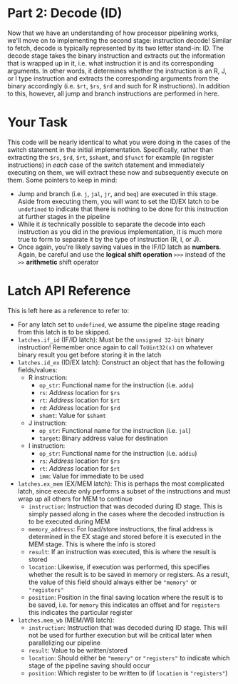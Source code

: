 # Part 2: Decode (ID)
Now that we have an understanding of how processor pipelining works, we'll move
on to implementing the second stage: instruction decode! Similar to fetch, decode
is typically represented by its two letter stand-in: ID. The decode stage takes the binary 
instruction and extracts out the information that is wrapped up in it, i.e. what
instruction it is and its corresponding arguments. In other words, it determines
whether the instruction is an R, J, or I type instruction and extracts the 
corresponding arguments from the binary accordingly (i.e. `$rt`, `$rs`, `$rd` and such for R
instructions). In addition to this, however, all jump and branch instructions are
performed in here.

# Your Task
This code will be nearly identical to what you were doing in the cases of the 
switch statement in the initial implementation. Specifically, rather than extracting
the `$rs`, `$rd`, `$rt`, `$shamt`, and `$funct` for example (in register instructions) in *each* case of the switch statement and immediately executing on them, we will extract these
now and subsequently execute on them. Some pointers to keep in mind:

- Jump and branch (i.e. `j`, `jal`, `jr`, and `beq`) are executed in this stage. Aside from 
executing them, you will want to set the ID/EX latch to be `undefined` to indicate that there
is nothing to be done for this instruction at further stages in the pipeline
- While it *is* technically possible to separate the decode into each instruction 
as you did in the previous implementation, it is much more true to form to separate it 
by the type of instruction (R, I, or J).
- Once again, you're likely saving values in the IF/ID latch as **numbers**. 
Again, be careful and use the **logical shift operation** ```>>>``` instead of 
the ``>>`` **arithmetic** shift operator

# Latch API Reference
This is left here as a reference to refer to:

- For any latch set to `undefined`, we assume the pipeline stage reading from this latch is to be skipped. 
- `latches.if_id` (IF/ID latch): Must be the `unsigned 32-bit` binary instruction! Remember once
  again to call `ToUint32(x)` on whatever binary result you get before storing it in the latch
- `latches.id_ex` (ID/EX latch): Construct an object that has the following fields/values:
  - R instruction: 
    - `op_str`: Functional name for the instruction (i.e. `addu`)
    - `rs`: *Address* location for `$rs`
    - `rt`: *Address* location for `$rt`
    - `rd`: *Address* location for `$rd`
    - `shamt`: Value for `$shamt`
  - J instruction: 
    - `op_str`: Functional name for the instruction (i.e. `jal`)
    - `target`: Binary address value for destination
  - I instruction: 
    - `op_str`: Functional name for the instruction (i.e. `addiu`)
    - `rs`: *Address* location for `$rs`
    - `rt`: *Address* location for `$rt`
    - `imm`: Value for immediate to be used
- `latches.ex_mem` (EX/MEM latch): This is perhaps the most complicated latch, since execute
  only performs a subset of the instructions and must wrap up all others for MEM to continue
  - `instruction`: Instruction that was decoded during ID stage. This is simply passed along
  in the cases where the decoded instruction is to be executed during MEM
  - `memory_address`: For load/store instructions, the final address is determined in the EX
  stage and stored before it is executed in the MEM stage. This is where the info is stored
  - `result`: If an instruction was executed, this is where the result is stored
  - `location`: Likewise, if execution was performed, this specifies whether the result is
  to be saved in memory or registers. As a result, the value of this field should always either
  be `"memory"` or `"registers"`
  - `position`: Position in the final saving location where the result is to be saved, i.e. for
  `memory` this indicates an offset and for `registers` this indicates the particular register 
- `latches.mem_wb` (MEM/WB latch): 
  - `instruction`: Instruction that was decoded during ID stage. This will not be used for
  further execution but will be critical later when parallelizing our pipeline
  - `result`: Value to be written/stored
  - `location`: Should either be `"memory"` or `"registers"` to indicate which stage of the
  pipeline saving should occur
  - `position`: Which register to be written to (if `location` is `"registers"`)
